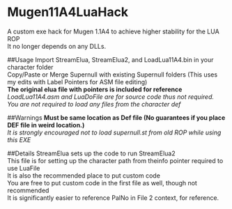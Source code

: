 # Mugen11A4LuaHack

A custom exe hack for Mugen 1.1A4 to achieve higher stability for the LUA ROP  
It no longer depends on any DLLs.  

##Usage
Import StreamElua, StreamElua2, and LoadLua11A4.bin in your character folder  
Copy/Paste or Merge Supernull with existing Supernull folders (This uses my edits with Label Pointers for ASM file editing)  
**The original elua file with pointers is included for reference**  
*LoadLua11A4.asm and LuaDoFile are for source code thus not required.*  
*You are not required to load any files from the character def*  

##Warnings
**Must be same location as Def file (No guarantees if you place DEF file in weird location.)**  
*It is strongly encouraged not to load supernull.st from old ROP while using this EXE*  

##Details
StreamElua sets up the code to run StreamElua2  
This file is for setting up the character path from theinfo pointer required to use LuaFile  
It is also the recommended place to put custom code  
You are free to put custom code in the first file as well, though not recommended  
It is significantly easier to reference PalNo in File 2 context, for reference.
